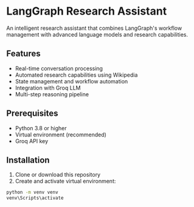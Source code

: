 # LangGraph Research Assistant

An intelligent research assistant that combines LangGraph's workflow management with advanced language models and research capabilities.

## Features

- Real-time conversation processing
- Automated research capabilities using Wikipedia
- State management and workflow automation
- Integration with Groq LLM
- Multi-step reasoning pipeline

## Prerequisites

- Python 3.8 or higher
- Virtual environment (recommended)
- Groq API key

## Installation

1. Clone or download this repository
2. Create and activate virtual environment:
```bash
python -m venv venv
venv\Scripts\activate
